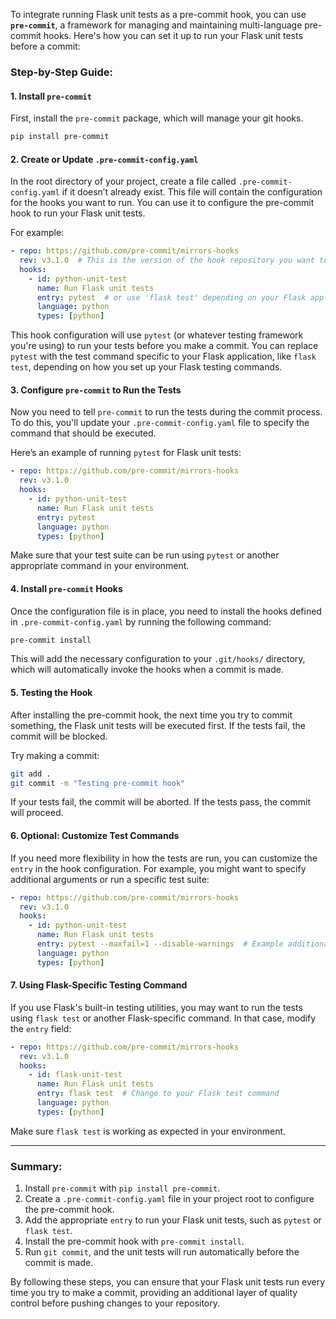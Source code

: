 To integrate running Flask unit tests as a pre-commit hook, you can use **`pre-commit`**, a framework for managing and maintaining multi-language pre-commit hooks. Here's how you can set it up to run your Flask unit tests before a commit:

### Step-by-Step Guide:

#### 1. **Install `pre-commit`**

First, install the `pre-commit` package, which will manage your git hooks.

```bash
pip install pre-commit
```

#### 2. **Create or Update `.pre-commit-config.yaml`**

In the root directory of your project, create a file called `.pre-commit-config.yaml` if it doesn’t already exist. This file will contain the configuration for the hooks you want to run. You can use it to configure the pre-commit hook to run your Flask unit tests.

For example:

```yaml
- repo: https://github.com/pre-commit/mirrors-hooks
  rev: v3.1.0  # This is the version of the hook repository you want to use
  hooks:
    - id: python-unit-test
      name: Run Flask unit tests
      entry: pytest  # or use 'flask test' depending on your Flask app's test command
      language: python
      types: [python]
```

This hook configuration will use `pytest` (or whatever testing framework you're using) to run your tests before you make a commit. You can replace `pytest` with the test command specific to your Flask application, like `flask test`, depending on how you set up your Flask testing commands.

#### 3. **Configure `pre-commit` to Run the Tests**

Now you need to tell `pre-commit` to run the tests during the commit process. To do this, you'll update your `.pre-commit-config.yaml` file to specify the command that should be executed.

Here’s an example of running `pytest` for Flask unit tests:

```yaml
- repo: https://github.com/pre-commit/mirrors-hooks
  rev: v3.1.0
  hooks:
    - id: python-unit-test
      name: Run Flask unit tests
      entry: pytest
      language: python
      types: [python]
```

Make sure that your test suite can be run using `pytest` or another appropriate command in your environment.

#### 4. **Install `pre-commit` Hooks**

Once the configuration file is in place, you need to install the hooks defined in `.pre-commit-config.yaml` by running the following command:

```bash
pre-commit install
```

This will add the necessary configuration to your `.git/hooks/` directory, which will automatically invoke the hooks when a commit is made.

#### 5. **Testing the Hook**

After installing the pre-commit hook, the next time you try to commit something, the Flask unit tests will be executed first. If the tests fail, the commit will be blocked.

Try making a commit:

```bash
git add .
git commit -m "Testing pre-commit hook"
```

If your tests fail, the commit will be aborted. If the tests pass, the commit will proceed.

#### 6. **Optional: Customize Test Commands**

If you need more flexibility in how the tests are run, you can customize the `entry` in the hook configuration. For example, you might want to specify additional arguments or run a specific test suite:

```yaml
- repo: https://github.com/pre-commit/mirrors-hooks
  rev: v3.1.0
  hooks:
    - id: python-unit-test
      name: Run Flask unit tests
      entry: pytest --maxfail=1 --disable-warnings  # Example additional options
      language: python
      types: [python]
```

#### 7. **Using Flask-Specific Testing Command**

If you use Flask's built-in testing utilities, you may want to run the tests using `flask test` or another Flask-specific command. In that case, modify the `entry` field:

```yaml
- repo: https://github.com/pre-commit/mirrors-hooks
  rev: v3.1.0
  hooks:
    - id: flask-unit-test
      name: Run Flask unit tests
      entry: flask test  # Change to your Flask test command
      language: python
      types: [python]
```

Make sure `flask test` is working as expected in your environment.

---

### Summary:

1. Install `pre-commit` with `pip install pre-commit`.
2. Create a `.pre-commit-config.yaml` file in your project root to configure the pre-commit hook.
3. Add the appropriate `entry` to run your Flask unit tests, such as `pytest` or `flask test`.
4. Install the pre-commit hook with `pre-commit install`.
5. Run `git commit`, and the unit tests will run automatically before the commit is made.

By following these steps, you can ensure that your Flask unit tests run every time you try to make a commit, providing an additional layer of quality control before pushing changes to your repository.
